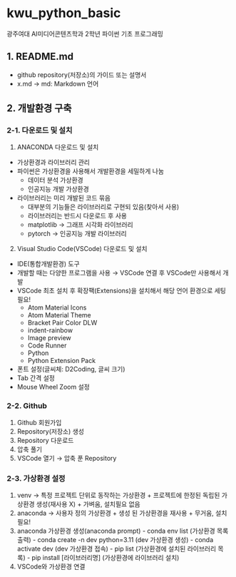 # kwu_python_basic
광주여대 AI미디어콘텐츠학과 2학년 파이썬 기초 프로그래밍

## 1. README.md
- github repository(저장소)의 가이드 또는 설명서
- x.md → md: Markdown 언어

## 2. 개발환경 구축
### 2-1. 다운로드 및 설치
1. ANACONDA 다운로드 및 설치
  - 가상환경과 라이브러리 관리
  - 파이썬은 가상환경을 사용해서 개발환경을 세밀하게 나눔
    + 데이터 분석 가상환경
    + 인공지능 개발 가상환경 
  - 라이브러리는 미리 개발된 코드 묶음
    + 대부분의 기능들은 라이브러리로 구현되 있음(찾아서 사용)
    + 라이브러리는 반드시 다운로드 후 사용
    + matplotlib → 그래프 시각화 라이브러리
    + pytorch → 인공지능 개발 라이브러리
2. Visual Studio Code(VSCode) 다운로드 및 설치
  - IDE(통합개발환경) 도구
  - 개발할 때는 다양한 프로그램을 사용 → VSCode 연결 후 VSCode만 사용해서 개발
  - VSCode 최초 설치 후 확장팩(Extensions)을 설치해서 해당 언어 환경으로 세팅 필요!
    + Atom Material Icons
    + Atom Material Theme
    + Bracket Pair Color DLW
    + indent-rainbow
    + Image preview
    + Code Runner
    + Python
    + Python Extension Pack
  - 폰트 설정(글씨체: D2Coding, 글씨 크기) 
  - Tab 간격 설정
  - Mouse Wheel Zoom 설정
### 2-2. Github
  1. Github 회원가입
  2. Repository(저장소) 생성
  3. Repository 다운로드
  4. 압축 풀기
  5. VSCode 열기 → 압축 푼 Repository
### 2-3. 가상환경 설정
  1. venv → 특정 프로젝트 단위로 동작하는 가상환경
    + 프로젝트에 한정된 독립된 가상환경 생성(재사용 X)
    + 가벼움, 설치필요 없음
  2. anaconda → 사용자 정의 가상환경
    + 생성 된 가상환경을 재사용
    + 무거움, 설치필요!
  3. anaconda 가상환경 생성(anaconda prompt)
    - conda env list (가상환경 목록 출력) 
    - conda create -n dev python=3.11 (dev 가상환경 생성)
    - conda activate dev (dev 가상환경 접속)
    - pip list (가상환경에 설치된 라이브러리 목록)
    - pip install [라이브러리명] (가상환경에 라이브러리 설치)
  4. VSCode와 가상환경 연결
        
            



